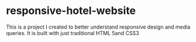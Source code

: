 # responsive-hotel-website
This is a project I created to better understand responsive design and media queries. It is built with just traditional HTML 5and CSS3

